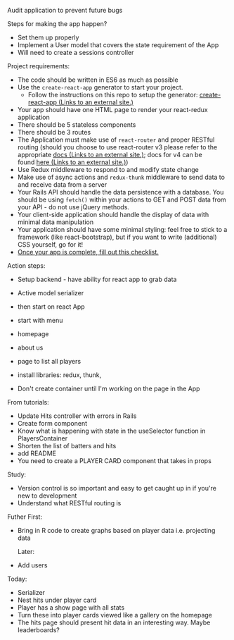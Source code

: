 Audit application to prevent future bugs

Steps for making the app happen?
- Set them up properly
- Implement a User model that covers the state requirement of the App
- Will need to create a sessions controller



Project requirements:

- The code should be written in ES6 as much as possible
- Use the `create-react-app` generator to start your project.
    - Follow the instructions on this repo to setup the generator: [create-react-app (Links to an external site.)](https://github.com/facebookincubator/create-react-app)
- Your app should have one HTML page to render your react-redux application
- There should be 5 stateless components
- There should be 3 routes
- The Application must make use of `react-router` and proper RESTful routing (should you choose to use react-router v3 please refer to the appropriate [docs (Links to an external site.)](https://github.com/ReactTraining/react-router/tree/v3/docs); docs for v4 can be found [here (Links to an external site.)](https://reacttraining.com/react-router/web/guides/quick-start))
- Use Redux middleware to respond to and modify state change
- Make use of async actions and `redux-thunk` middleware to send data to and receive data from a server
- Your Rails API should handle the data persistence with a database. You should be using `fetch()` within your actions to GET and POST data from your API - do not use jQuery methods.
- Your client-side application should handle the display of data with minimal data manipulation
- Your application should have some minimal styling: feel free to stick to a framework (like react-bootstrap), but if you want to write (additional) CSS yourself, go for it!
- [Once your app is complete, fill out this checklist.](https://goo.gl/forms/ULtKsxuzWomvXuTk2)

Action steps:
- Setup backend - have ability for react app to grab data
- Active model serializer
- then start on react App
- start with menu
-   homepage
-   about us
-   page to list all players
-   install libraries: redux, thunk, 

- Don't create container until I'm working on the page in the App

From tutorials:
- Update Hits controller with errors in Rails
- Create form component
- Know what is happening with state in the useSelector function in PlayersContainer
- Shorten the list of batters and hits
- add README
- You need to create a PLAYER CARD component that takes in props

Study: 
- Version control is so important and easy to get caught up in if you're new to development
- Understand what RESTful routing is

Futher
  First:
- Bring in R code to create graphs based on player data i.e. projecting data

  Later:
- Add users


Today:
- Serializer
- Nest hits under player card
- Player has a show page with all stats
- Turn these into player cards viewed like a gallery on the homepage
- The hits page should present hit data in an interesting way. Maybe leaderboards?

